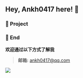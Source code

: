 ## Hey, Ankh0417 here! :wave:

### :pushpin: Project

### 💬 End

**欢迎通过以下方式了解我**

> **邮箱:** ankh0417@qq.com

![](https://github-readme-stats.vercel.app/api?username=Ankh0417)
